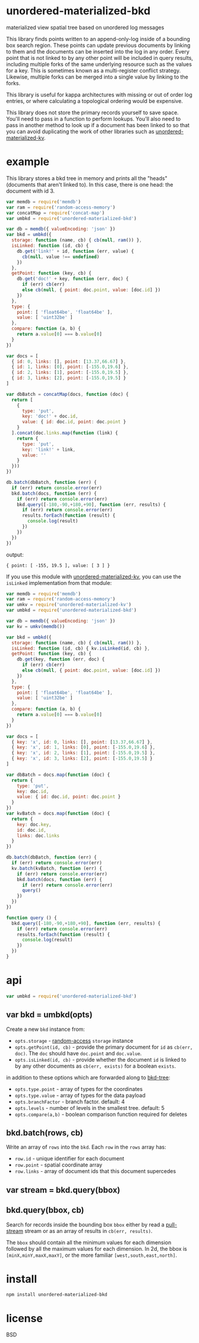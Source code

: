 # unordered-materialized-bkd

materialized view spatial tree based on unordered log messages

This library finds points written to an append-only-log inside of a bounding box
search region. These points can update previous documents by linking to them
and the documents can be inserted into the log in any order. Every point that is
not linked to by any other point will be included in query results, including
multiple forks of the same underlying resource such as the values for a key.
This is sometimes known as a multi-register conflict strategy. Likewise,
multiple forks can be merged into a single value by linking to the forks.

This library is useful for kappa architectures with missing or out of order log
entries, or where calculating a topological ordering would be expensive.

This library does not store the primary records yourself to save space. You'll
need to pass in a function to perform lookups. You'll also need to pass in
another method to look up if a document has been linked to so that you can avoid
duplicating the work of other libraries such as [unordered-materialized-kv][].

[unordered-materialized-kv]: https://npmjs.com/package/unordered-materialized-kv

# example

This library stores a bkd tree in memory and prints all the "heads" (documents
that aren't linked to). In this case, there is one head: the document with id 3.

``` js
var memdb = require('memdb')
var ram = require('random-access-memory')
var concatMap = require('concat-map')
var umbkd = require('unordered-materialized-bkd')

var db = memdb({ valueEncoding: 'json' })
var bkd = umbkd({
  storage: function (name, cb) { cb(null, ram()) },
  isLinked: function (id, cb) {
    db.get('link!' + id, function (err, value) {
      cb(null, value !== undefined)
    })
  },
  getPoint: function (key, cb) {
    db.get('doc!' + key, function (err, doc) {
      if (err) cb(err)
      else cb(null, { point: doc.point, value: [doc.id] })
    })
  },
  type: {
    point: [ 'float64be', 'float64be' ],
    value: [ 'uint32be' ]
  },
  compare: function (a, b) {
    return a.value[0] === b.value[0]
  }
})

var docs = [
  { id: 0, links: [], point: [13.37,66.67] },
  { id: 1, links: [0], point: [-155.0,19.6] },
  { id: 2, links: [1], point: [-155.0,19.5] },
  { id: 3, links: [2], point: [-155.0,19.5] }
]

var dbBatch = concatMap(docs, function (doc) {
  return [
    {
      type: 'put',
      key: 'doc!' + doc.id,
      value: { id: doc.id, point: doc.point }
    }
  ].concat(doc.links.map(function (link) {
    return {
      type: 'put',
      key: 'link!' + link,
      value: ''
    }
  }))
})

db.batch(dbBatch, function (err) {
  if (err) return console.error(err)
  bkd.batch(docs, function (err) {
    if (err) return console.error(err)
    bkd.query([-180,-90,+180,+90], function (err, results) {
      if (err) return console.error(err)
      results.forEach(function (result) {
        console.log(result)
      })
    })
  })
})
```

output:

```
{ point: [ -155, 19.5 ], value: [ 3 ] }
```

If you use this module with [unordered-materialized-kv][], you can use the
`isLinked` implementation from that module:

``` js
var memdb = require('memdb')
var ram = require('random-access-memory')
var umkv = require('unordered-materialized-kv')
var umbkd = require('unordered-materialized-bkd')

var db = memdb({ valueEncoding: 'json' })
var kv = umkv(memdb())

var bkd = umbkd({
  storage: function (name, cb) { cb(null, ram()) },
  isLinked: function (id, cb) { kv.isLinked(id, cb) },
  getPoint: function (key, cb) {
    db.get(key, function (err, doc) {
      if (err) cb(err)
      else cb(null, { point: doc.point, value: [doc.id] })
    })
  },
  type: {
    point: [ 'float64be', 'float64be' ],
    value: [ 'uint32be' ]
  },
  compare: function (a, b) {
    return a.value[0] === b.value[0]
  }
})

var docs = [
  { key: 'x', id: 0, links: [], point: [13.37,66.67] },
  { key: 'x', id: 1, links: [0], point: [-155.0,19.6] },
  { key: 'x', id: 2, links: [1], point: [-155.0,19.5] },
  { key: 'x', id: 3, links: [2], point: [-155.0,19.5] }
]

var dbBatch = docs.map(function (doc) {
  return {
    type: 'put',
    key: doc.id,
    value: { id: doc.id, point: doc.point }
  }
})
var kvBatch = docs.map(function (doc) {
  return {
    key: doc.key,
    id: doc.id,
    links: doc.links
  }
})

db.batch(dbBatch, function (err) {
  if (err) return console.error(err)
  kv.batch(kvBatch, function (err) {
    if (err) return console.error(err)
    bkd.batch(docs, function (err) {
      if (err) return console.error(err)
      query()
    })
  })
})

function query () {
  bkd.query([-180,-90,+180,+90], function (err, results) {
    if (err) return console.error(err)
    results.forEach(function (result) {
      console.log(result)
    })
  })
}
```

# api

``` js
var umbkd = require('unordered-materialized-bkd')
```

## var bkd = umbkd(opts)

Create a new `bkd` instance from:

* `opts.storage` - [random-access][] `storage` instance
* `opts.getPoint(id, cb)` - provide the primary document for `id` as
  `cb(err, doc)`. The `doc` should have `doc.point` and `doc.value`.
* `opts.isLinked(id, cb)` - provide whether the document `id` is linked to by
  any other documents as `cb(err, exists)` for a boolean `exists`.

in addition to these options which are forwarded along to [bkd-tree][]:

* `opts.type.point` - array of types for the coordinates
* `opts.type.value` - array of types for the data payload
* `opts.branchFactor` - branch factor. default: 4
* `opts.levels` - number of levels in the smallest tree. default: 5
* `opts.compare(a,b)` - boolean comparison function required for deletes

[bkd-tree]: https://npmjs.com/package/bkd-tree
[random-access]: https://npmjs.com/package/abstract-random-access

## bkd.batch(rows, cb)

Write an array of `rows` into the `bkd`. Each `row` in the `rows` array has:

* `row.id` - unique identifier for each document
* `row.point` - spatial coordinate array
* `row.links` - array of document ids that this document supercedes

## var stream = bkd.query(bbox)
## bkd.query(bbox, cb)

Search for records inside the bounding box `bbox` either by read a
[pull-stream][] stream or as an array of results in `cb(err, results)`.

The `bbox` should contain all the minimum values for each dimension followed by
all the maximum values for each dimension. In 2d, the bbox is
`[minX,minY,maxX,maxY]`, or the more familiar `[west,south,east,north]`.

[pull-stream]: https://pull-stream.github.io/

# install

```
npm install unordered-materialized-bkd
```

# license

BSD
